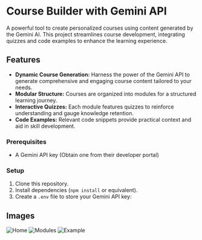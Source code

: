 # Course Builder with Gemini API

A powerful tool to create personalized courses using content generated by the Gemini AI. This project streamlines course development, integrating quizzes and code examples to enhance the learning experience.

## Features

- **Dynamic Course Generation:** Harness the power of the Gemini API to generate comprehensive and engaging course content tailored to your needs.
- **Modular Structure:** Courses are organized into modules for a structured learning journey.
- **Interactive Quizzes:** Each module features quizzes to reinforce understanding and gauge knowledge retention.
- **Code Examples:** Relevant code snippets provide practical context and aid in skill development.

### Prerequisites

- A Gemini API key (Obtain one from their developer portal)

### Setup

1. Clone this repository.
2. Install dependencies (`npm install` or equivalent).
3. Create a `.env` file to store your Gemini API key:

## Images

![Home](https://i.pinimg.com/736x/6f/7f/41/6f7f4147d5bfa50583b8e7f4a00db0f1.jpg)
![Modules](blob:https://www.pinterest.com/2f2173c8-551d-41cf-a34f-6fbe0b7e7d14)
![Example](https://i.pinimg.com/736x/21/2a/f8/212af89c24a7c10687c13bcd79aae512.jpg)
